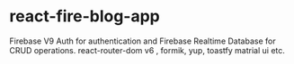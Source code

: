# react-fire-blog-app
Firebase V9 Auth for authentication and Firebase Realtime Database for CRUD operations. react-router-dom v6 , formik, yup, toastfy matrial ui etc.
